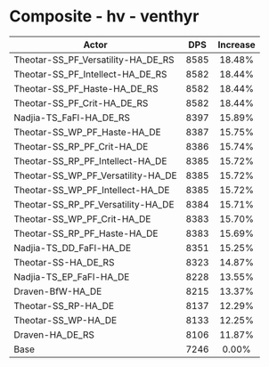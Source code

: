# Composite - hv - venthyr
| Actor | DPS | Increase |
|---|:---:|:---:|
|Theotar-SS_PF_Versatility-HA_DE_RS|8585|18.48%|
|Theotar-SS_PF_Intellect-HA_DE_RS|8582|18.44%|
|Theotar-SS_PF_Haste-HA_DE_RS|8582|18.44%|
|Theotar-SS_PF_Crit-HA_DE_RS|8582|18.44%|
|Nadjia-TS_FaFl-HA_DE_RS|8397|15.89%|
|Theotar-SS_WP_PF_Haste-HA_DE|8387|15.75%|
|Theotar-SS_RP_PF_Crit-HA_DE|8386|15.74%|
|Theotar-SS_RP_PF_Intellect-HA_DE|8385|15.72%|
|Theotar-SS_WP_PF_Versatility-HA_DE|8385|15.72%|
|Theotar-SS_WP_PF_Intellect-HA_DE|8385|15.72%|
|Theotar-SS_RP_PF_Versatility-HA_DE|8384|15.71%|
|Theotar-SS_WP_PF_Crit-HA_DE|8383|15.70%|
|Theotar-SS_RP_PF_Haste-HA_DE|8383|15.69%|
|Nadjia-TS_DD_FaFl-HA_DE|8351|15.25%|
|Theotar-SS-HA_DE_RS|8323|14.87%|
|Nadjia-TS_EP_FaFl-HA_DE|8228|13.55%|
|Draven-BfW-HA_DE|8215|13.37%|
|Theotar-SS_RP-HA_DE|8137|12.29%|
|Theotar-SS_WP-HA_DE|8133|12.25%|
|Draven-HA_DE_RS|8106|11.87%|
|Base|7246|0.00%|
